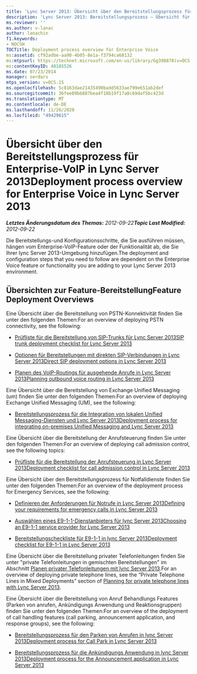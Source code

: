 ```yaml
---
title: 'Lync Server 2013: Übersicht über den Bereitstellungsprozess für Enterprise-VoIP'
description: 'Lync Server 2013: Bereitstellungsprozess – Übersicht für Enterprise-VoIP'
ms.reviewer: ''
ms.author: v-lanac
author: lanachin
f1.keywords:
- NOCSH
TOCTitle: Deployment process overview for Enterprise Voice
ms:assetid: cf92adbe-aa90-4b05-8e1a-f3794ca68132
ms:mtpsurl: https://technet.microsoft.com/en-us/library/Gg398878(v=OCS.15)
ms:contentKeyID: 48185526
ms.date: 07/23/2014
manager: serdars
mtps_version: v=OCS.15
ms.openlocfilehash: 5c8163dae21435490badd5633ae799e651ab2def
ms.sourcegitcommit: 36fee89bb887bea4f18b19f17a8c69daf5bc423d
ms.translationtype: MT
ms.contentlocale: de-DE
ms.lasthandoff: 11/26/2020
ms.locfileid: "49429615"
---
```

# <a name="deployment-process-overview-for-enterprise-voice-in-lync-server-2013"></a><span data-ttu-id="06fd7-103">Übersicht über den Bereitstellungsprozess für Enterprise-VoIP in Lync Server 2013</span><span class="sxs-lookup"><span data-stu-id="06fd7-103">Deployment process overview for Enterprise Voice in Lync Server 2013</span></span>

<div data-xmlns="http://www.w3.org/1999/xhtml">

<div class="topic" data-xmlns="http://www.w3.org/1999/xhtml" data-msxsl="urn:schemas-microsoft-com:xslt" data-cs="https://msdn.microsoft.com/">

<div data-asp="https://msdn2.microsoft.com/asp">



</div>

<div id="mainSection">

<div id="mainBody"><span data-ttu-id="06fd7-104">

<span> </span></span><span class="sxs-lookup"><span data-stu-id="06fd7-104">

<span> </span></span></span>

<span data-ttu-id="06fd7-105">_**Letztes Änderungsdatum des Themas:** 2012-09-22_</span><span class="sxs-lookup"><span data-stu-id="06fd7-105">_**Topic Last Modified:** 2012-09-22_</span></span>

<span data-ttu-id="06fd7-106">Die Bereitstellungs-und Konfigurationsschritte, die Sie ausführen müssen, hängen vom Enterprise-VoIP-Feature oder der Funktionalität ab, die Sie Ihrer lync Server 2013-Umgebung hinzufügen.</span><span class="sxs-lookup"><span data-stu-id="06fd7-106">The deployment and configuration steps that you need to follow are dependent on the Enterprise Voice feature or functionality you are adding to your Lync Server 2013 environment.</span></span>

<div>

## <a name="feature-deployment-overviews"></a><span data-ttu-id="06fd7-107">Übersichten zur Feature-Bereitstellung</span><span class="sxs-lookup"><span data-stu-id="06fd7-107">Feature Deployment Overviews</span></span>

<span data-ttu-id="06fd7-108">Eine Übersicht über die Bereitstellung von PSTN-Konnektivität finden Sie unter den folgenden Themen:</span><span class="sxs-lookup"><span data-stu-id="06fd7-108">For an overview of deploying PSTN connectivity, see the following:</span></span>

  - [<span data-ttu-id="06fd7-109">Prüfliste für die Bereitstellung von SIP-Trunks für Lync Server 2013</span><span class="sxs-lookup"><span data-stu-id="06fd7-109">SIP trunk deployment checklist for Lync Server 2013</span></span>](lync-server-2013-sip-trunk-deployment-checklist.md)

  - [<span data-ttu-id="06fd7-110">Optionen für Bereitstellungen mit direkten SIP-Verbindungen in Lync Server 2013</span><span class="sxs-lookup"><span data-stu-id="06fd7-110">Direct SIP deployment options in Lync Server 2013</span></span>](lync-server-2013-direct-sip-deployment-options.md)

  - [<span data-ttu-id="06fd7-111">Planen des VoIP-Routings für ausgehende Anrufe in Lync Server 2013</span><span class="sxs-lookup"><span data-stu-id="06fd7-111">Planning outbound voice routing in Lync Server 2013</span></span>](lync-server-2013-planning-outbound-voice-routing.md)

<span data-ttu-id="06fd7-112">Eine Übersicht über die Bereitstellung von Exchange Unified Messaging (um) finden Sie unter den folgenden Themen:</span><span class="sxs-lookup"><span data-stu-id="06fd7-112">For an overview of deploying Exchange Unified Messaging (UM), see the following:</span></span>

  - [<span data-ttu-id="06fd7-113">Bereitstellungsprozess für die Integration von lokalen Unified Messaging-Diensten und Lync Server 2013</span><span class="sxs-lookup"><span data-stu-id="06fd7-113">Deployment process for integrating on-premises Unified Messaging and Lync Server 2013</span></span>](lync-server-2013-deployment-process-for-integrating-on-premises-unified-messaging.md)

<span data-ttu-id="06fd7-114">Eine Übersicht über die Bereitstellung der Anrufsteuerung finden Sie unter den folgenden Themen:</span><span class="sxs-lookup"><span data-stu-id="06fd7-114">For an overview of deploying call admission control, see the following topics:</span></span>

  - [<span data-ttu-id="06fd7-115">Prüfliste für die Bereitstellung der Anrufsteuerung in Lync Server 2013</span><span class="sxs-lookup"><span data-stu-id="06fd7-115">Deployment checklist for call admission control in Lync Server 2013</span></span>](lync-server-2013-deployment-checklist-for-call-admission-control.md)

<span data-ttu-id="06fd7-116">Eine Übersicht über den Bereitstellungsprozess für Notfalldienste finden Sie unter den folgenden Themen:</span><span class="sxs-lookup"><span data-stu-id="06fd7-116">For an overview of the deployment process for Emergency Services, see the following:</span></span>

  - [<span data-ttu-id="06fd7-117">Definieren der Anforderungen für Notrufe in Lync Server 2013</span><span class="sxs-lookup"><span data-stu-id="06fd7-117">Defining your requirements for emergency calls in Lync Server 2013</span></span>](lync-server-2013-defining-your-requirements-for-emergency-calls.md)

  - [<span data-ttu-id="06fd7-118">Auswählen eines E9-1-1-Dienstanbieters für lync Server 2013</span><span class="sxs-lookup"><span data-stu-id="06fd7-118">Choosing an E9-1-1 service provider for Lync Server 2013</span></span>](lync-server-2013-choosing-an-e9-1-1-service-provider.md)

  - [<span data-ttu-id="06fd7-119">Bereitstellungscheckliste für E9-1-1 in lync Server 2013</span><span class="sxs-lookup"><span data-stu-id="06fd7-119">Deployment checklist for E9-1-1 in Lync Server 2013</span></span>](lync-server-2013-deployment-checklist-for-e9-1-1.md)

<span data-ttu-id="06fd7-120">Eine Übersicht über die Bereitstellung privater Telefonleitungen finden Sie unter "private Telefonleitungen in gemischten Bereitstellungen" im Abschnitt [Planen privater Telefonleitungen mit lync Server 2013](lync-server-2013-planning-for-private-telephone-lines.md).</span><span class="sxs-lookup"><span data-stu-id="06fd7-120">For an overview of deploying private telephone lines, see the “Private Telephone Lines in Mixed Deployments” section of [Planning for private telephone lines with Lync Server 2013](lync-server-2013-planning-for-private-telephone-lines.md).</span></span>

<span data-ttu-id="06fd7-121">Eine Übersicht über die Bereitstellung von Anruf Behandlungs Features (Parken von anrufen, Ankündigungs Anwendung und Reaktionsgruppen) finden Sie unter den folgenden Themen:</span><span class="sxs-lookup"><span data-stu-id="06fd7-121">For an overview of the deployment of call handling features (call parking, announcement application, and response groups), see the following:</span></span>

  - [<span data-ttu-id="06fd7-122">Bereitstellungsprozess für den Parken von Anrufen in lync Server 2013</span><span class="sxs-lookup"><span data-stu-id="06fd7-122">Deployment process for Call Park in Lync Server 2013</span></span>](lync-server-2013-deployment-process-for-call-park.md)

  - [<span data-ttu-id="06fd7-123">Bereitstellungsprozess für die Ankündigungs Anwendung in lync Server 2013</span><span class="sxs-lookup"><span data-stu-id="06fd7-123">Deployment process for the Announcement application in Lync Server 2013</span></span>](lync-server-2013-deployment-process-for-the-announcement-application.md)

<span data-ttu-id="06fd7-124"></div>

</div>

<span> </span>

</div>

</div>

</span><span class="sxs-lookup"><span data-stu-id="06fd7-124"></div>

</div>

<span> </span>

</div>

</div>

</span></span></div>

